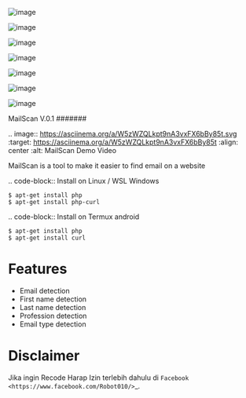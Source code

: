 ![image](https://user-images.githubusercontent.com/33353823/154732224-9467b178-64df-40e8-bd9e-2a86f4281316.png)

![image](https://img.shields.io/github/workflow/status/Nekmo/dirhunt/Tests.svg?style=flat-square&maxAge=2592000)

![image](https://img.shields.io/pypi/v/dirhunt.svg?style=flat-square)

![image](https://img.shields.io/pypi/pyversions/dirhunt.svg?style=flat-square)

![image](https://img.shields.io/codeclimate/maintainability/Nekmo/dirhunt.svg?style=flat-square)

![image](https://img.shields.io/codecov/c/github/Nekmo/dirhunt/master.svg?style=flat-square)

![image](https://img.shields.io/requires/github/Nekmo/dirhunt.svg?style=flat-square)


MailScan V.0.1
#######

.. image:: https://asciinema.org/a/W5zWZQLkpt9nA3vxFX6bBy85t.svg
     :target: https://asciinema.org/a/W5zWZQLkpt9nA3vxFX6bBy85t
     :align: center
     :alt: MailScan Demo Video

MailScan is a tool to make it easier to find email on a website

.. code-block:: Install on Linux / WSL Windows

    $ apt-get install php
    $ apt-get install php-curl
    
.. code-block:: Install on Termux android

    $ apt-get install php
    $ apt-get install curl

Features
========

* Email detection
* First name detection
* Last name detection
* Profession detection
* Email type detection


Disclaimer
==========
Jika ingin Recode Harap Izin terlebih dahulu di `Facebook <https://www.facebook.com/Robot010/>`_. 
